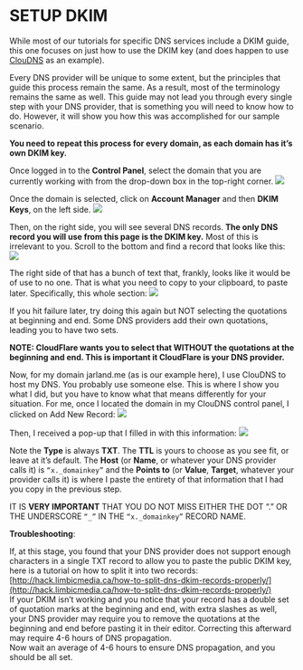 ﻿# SETUP DKIM

While most of our tutorials for specific DNS services include a DKIM guide, this one focuses on just how to use the DKIM key (and does happen to use [ClouDNS](https://www.cloudns.net/aff/id/145459/) as an example).

Every DNS provider will be unique to some extent, but the principles that guide this process remain the same. As a result, most of the terminology remains the same as well. This guide may not lead you through every single step with your DNS provider, that is something you will need to know how to do. However, it will show you how this was accomplished for our sample scenario.

**You need to repeat this process for every domain, as each domain has it’s own DKIM key.**

Once logged in to the **Control Panel**, select the domain that you are currently working with from the drop-down box in the top-right corner.
![](https://mxrouteprod.b-cdn.net/wp-content/uploads/2021/05/Screen-Shot-at-August-24th-2019-6.34.17-pm.png)

Once the domain is selected, click on **Account Manager** and then **DKIM Keys**, on the left side.
![](https://mxrouteprod.b-cdn.net/wp-content/uploads/2021/05/Screen-Shot-at-October-12th-2019-3.13.35-pm.png)

Then, on the right side, you will see several DNS records. **The only DNS record you will use from this page is the DKIM key.** Most of this is irrelevant to you. Scroll to the bottom and find a record that looks like this:
![](https://mxrouteprod.b-cdn.net/wp-content/uploads/2021/05/Screen-Shot-at-August-24th-2019-6.51.35-pm.png)

The right side of that has a bunch of text that, frankly, looks like it would be of use to no one. That is what you need to copy to your clipboard, to paste later. Specifically, this whole section:
![](https://mxrouteprod.b-cdn.net/wp-content/uploads/2021/05/Screen-Shot-at-August-24th-2019-6.51.51-pm.png)

If you hit failure later, try doing this again but NOT selecting the quotations at beginning and end. Some DNS providers add their own quotations, leading you to have two sets.

**NOTE: CloudFlare wants you to select that WITHOUT the quotations at the beginning and end. This is important it CloudFlare is your DNS provider.**

Now, for my domain jarland.me (as is our example here), I use ClouDNS to host my DNS. You probably use someone else. This is where I show you what I did, but you have to know what that means differently for your situation. For me, once I located the domain in my ClouDNS control panel, I clicked on Add New Record:
![](https://mxrouteprod.b-cdn.net/wp-content/uploads/2021/05/Screen-Shot-at-August-24th-2019-6.52.26-pm.png)

Then, I received a pop-up that I filled in with this information:
![](https://mxrouteprod.b-cdn.net/wp-content/uploads/2021/05/Screen-Shot-at-August-24th-2019-6.54.39-pm.png)

Note the **Type** is always **TXT**. The **TTL** is yours to choose as you see fit, or leave at it’s default. The **Host** (or **Name**, or whatever your DNS provider calls it) is `“x._domainkey”` and the **Points to** (or **Value**, **Target**, whatever your provider calls it) is where I paste the entirety of that information that I had you copy in the previous step.

IT IS **VERY IMPORTANT** THAT YOU DO NOT MISS EITHER THE DOT “.” OR THE UNDERSCORE `“_”` IN THE `“x._domainkey”` RECORD NAME.

**Troubleshooting**:

If, at this stage, you found that your DNS provider does not support enough characters in a single TXT record to allow you to paste the public DKIM key, here is a tutorial on how to split it into two records:  [http://hack.limbicmedia.ca/how-to-split-dns-dkim-records-properly/](http://hack.limbicmedia.ca/how-to-split-dns-dkim-records-properly/)  
If your DKIM isn’t working and you notice that your record has a double set of quotation marks at the beginning and end, with extra slashes as well, your DNS provider may require you to remove the quotations at the beginning and end before pasting it in their editor. Correcting this afterward may require 4-6 hours of DNS propagation.  
Now wait an average of 4-6 hours to ensure DNS propagation, and you should be all set.

